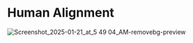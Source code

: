 # Human Alignment

![Screenshot_2025-01-21_at_5 49 04_AM-removebg-preview](https://github.com/user-attachments/assets/d4b42393-98d9-4f47-a6fc-79ee9a11f2ad)

